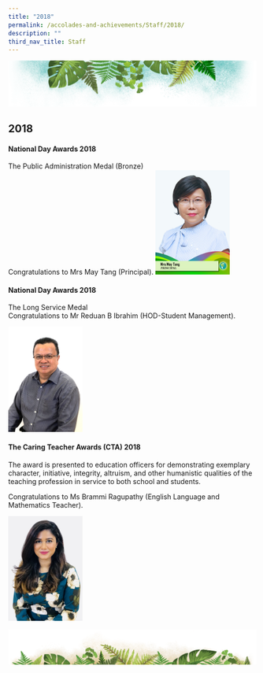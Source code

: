 ```yaml
---
title: "2018"
permalink: /accolades-and-achievements/Staff/2018/
description: ""
third_nav_title: Staff
---
```

![](/images/Banner.png)

2018
----

#### National Day Awards 2018

The Public Administration Medal (Bronze)  
Congratulations to Mrs May Tang (Principal).
<img src="/images/Mrs%20May%20Tang-FINAL.jpg" style="width:30%">


#### National Day Awards 2018

  
The Long Service Medal  
Congratulations to Mr Reduan B Ibrahim (HOD-Student Management).

<img src="/images/Reduan%20B%20Ibrahim%20(Mr).jpg" style="width:30%">


#### The Caring Teacher Awards (CTA) 2018

  
The award is presented to education officers for demonstrating exemplary character, initiative, integrity, altruism, and other humanistic qualities of the teaching profession in service to both school and students.        

Congratulations to Ms Brammi Ragupathy (English Language and Mathematics Teacher).

<img src="/images/Brammi%20Ragupathy%20(Ms).jpg" style="width:30%">

![](/images/bg-bottom.png)